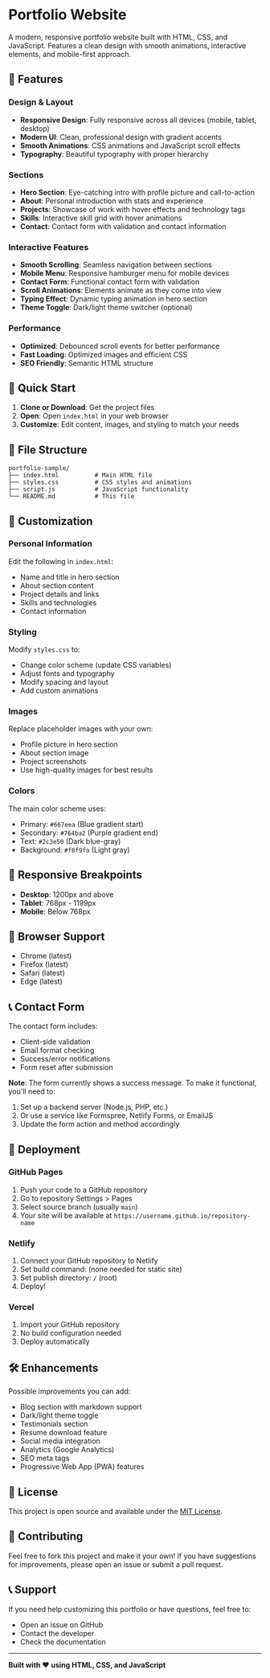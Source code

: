 # Portfolio Website

A modern, responsive portfolio website built with HTML, CSS, and JavaScript. Features a clean design with smooth animations, interactive elements, and mobile-first approach.

## 🌟 Features

### Design & Layout
- **Responsive Design**: Fully responsive across all devices (mobile, tablet, desktop)
- **Modern UI**: Clean, professional design with gradient accents
- **Smooth Animations**: CSS animations and JavaScript scroll effects
- **Typography**: Beautiful typography with proper hierarchy

### Sections
- **Hero Section**: Eye-catching intro with profile picture and call-to-action
- **About**: Personal introduction with stats and experience
- **Projects**: Showcase of work with hover effects and technology tags
- **Skills**: Interactive skill grid with hover animations
- **Contact**: Contact form with validation and contact information

### Interactive Features
- **Smooth Scrolling**: Seamless navigation between sections
- **Mobile Menu**: Responsive hamburger menu for mobile devices
- **Contact Form**: Functional contact form with validation
- **Scroll Animations**: Elements animate as they come into view
- **Typing Effect**: Dynamic typing animation in hero section
- **Theme Toggle**: Dark/light theme switcher (optional)

### Performance
- **Optimized**: Debounced scroll events for better performance
- **Fast Loading**: Optimized images and efficient CSS
- **SEO Friendly**: Semantic HTML structure

## 🚀 Quick Start

1. **Clone or Download**: Get the project files
2. **Open**: Open `index.html` in your web browser
3. **Customize**: Edit content, images, and styling to match your needs

## 📁 File Structure

```
portfolio-sample/
├── index.html          # Main HTML file
├── styles.css          # CSS styles and animations
├── script.js           # JavaScript functionality
└── README.md           # This file
```

## 🎨 Customization

### Personal Information
Edit the following in `index.html`:
- Name and title in hero section
- About section content
- Project details and links
- Skills and technologies
- Contact information

### Styling
Modify `styles.css` to:
- Change color scheme (update CSS variables)
- Adjust fonts and typography
- Modify spacing and layout
- Add custom animations

### Images
Replace placeholder images with your own:
- Profile picture in hero section
- About section image
- Project screenshots
- Use high-quality images for best results

### Colors
The main color scheme uses:
- Primary: `#667eea` (Blue gradient start)
- Secondary: `#764ba2` (Purple gradient end)
- Text: `#2c3e50` (Dark blue-gray)
- Background: `#f8f9fa` (Light gray)

## 📱 Responsive Breakpoints

- **Desktop**: 1200px and above
- **Tablet**: 768px - 1199px
- **Mobile**: Below 768px

## 🔧 Browser Support

- Chrome (latest)
- Firefox (latest)
- Safari (latest)
- Edge (latest)

## 📞 Contact Form

The contact form includes:
- Client-side validation
- Email format checking
- Success/error notifications
- Form reset after submission

**Note**: The form currently shows a success message. To make it functional, you'll need to:
1. Set up a backend server (Node.js, PHP, etc.)
2. Or use a service like Formspree, Netlify Forms, or EmailJS
3. Update the form action and method accordingly

## 🎯 Deployment

### GitHub Pages
1. Push your code to a GitHub repository
2. Go to repository Settings > Pages
3. Select source branch (usually `main`)
4. Your site will be available at `https://username.github.io/repository-name`

### Netlify
1. Connect your GitHub repository to Netlify
2. Set build command: (none needed for static site)
3. Set publish directory: `/` (root)
4. Deploy!

### Vercel
1. Import your GitHub repository
2. No build configuration needed
3. Deploy automatically

## 🛠️ Enhancements

Possible improvements you can add:
- Blog section with markdown support
- Dark/light theme toggle
- Testimonials section
- Resume download feature
- Social media integration
- Analytics (Google Analytics)
- SEO meta tags
- Progressive Web App (PWA) features

## 📄 License

This project is open source and available under the [MIT License](LICENSE).

## 🤝 Contributing

Feel free to fork this project and make it your own! If you have suggestions for improvements, please open an issue or submit a pull request.

## 📞 Support

If you need help customizing this portfolio or have questions, feel free to:
- Open an issue on GitHub
- Contact the developer
- Check the documentation

---

**Built with ❤️ using HTML, CSS, and JavaScript**